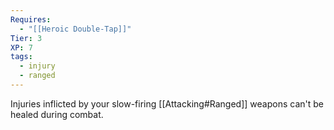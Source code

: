 ```yaml
---
Requires:
  - "[[Heroic Double-Tap]]"
Tier: 3
XP: 7
tags:
  - injury
  - ranged
---
```

Injuries inflicted by your slow-firing [[Attacking#Ranged]] weapons can't be healed during combat.